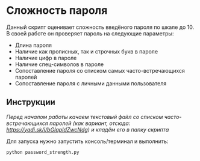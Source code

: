 # Cложность пароля

Данный скрипт оценивает сложность введёного пароля по шкале до 10. В своей работе он проверяет пароль на  следующие параметры:

* Длина пароля
* Наличие как прописных, так и строчных букв в пароле
* Наличие цифр в пароле
* Наличие спец-символов в пароле
* Сопоставление пароля со списком самых часто-встречающихся паролей
* Сопоставление пароля с личными данными пользователя

## Инструкции
*Перед началом работы качаем текстовый файл со списком часто-встречающихся паролей 
(как вариант, отсюда: https://yadi.sk/i/bGIapIdZwcNdg) и кладём его в папку скрипта*


Для запуска нужно запустить консоль/терминал и выполнить:
```
python password_strength.py 
```
